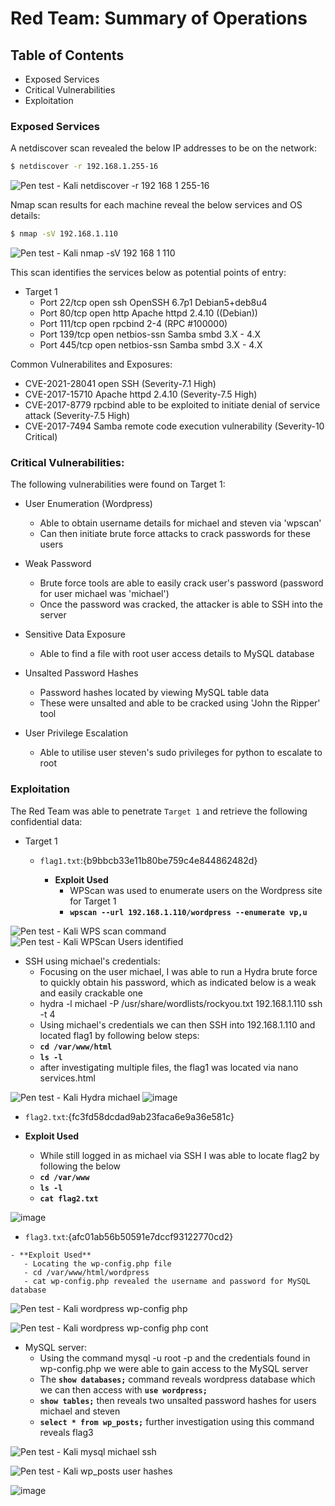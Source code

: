 # Red Team: Summary of Operations

## Table of Contents
- Exposed Services
- Critical Vulnerabilities
- Exploitation

### Exposed Services

A netdiscover scan revealed the below IP addresses to be on the network:

```bash
$ netdiscover -r 192.168.1.255-16
```

![Pen test - Kali netdiscover -r 192 168 1 255-16](https://user-images.githubusercontent.com/88017838/153582890-fdd92bcc-9d61-4bb7-9081-01d59983567f.PNG)

Nmap scan results for each machine reveal the below services and OS details:

```bash
$ nmap -sV 192.168.1.110
```

![Pen test - Kali nmap -sV 192 168 1 110](https://user-images.githubusercontent.com/88017838/153583803-da04ca70-fe0a-477d-8b35-e5a1054eeaa5.PNG)


This scan identifies the services below as potential points of entry:
- Target 1
  - Port 22/tcp   open  ssh OpenSSH 6.7p1 Debian5+deb8u4                     
  - Port 80/tcp   open  http Apache httpd 2.4.10 ((Debian))
  - Port 111/tcp  open  rpcbind 2-4 (RPC #100000)
  - Port 139/tcp  open  netbios-ssn Samba smbd 3.X - 4.X
  - Port 445/tcp  open  netbios-ssn Samba smbd 3.X - 4.X

Common Vulnerabilites and Exposures:

  - CVE-2021-28041 open SSH (Severity-7.1 High)
  - CVE-2017-15710 Apache httpd 2.4.10 (Severity-7.5 High)
  - CVE-2017-8779 rpcbind able to be exploited to initiate denial of service attack (Severity-7.5 High)
  - CVE-2017-7494 Samba remote code execution vulnerability (Severity-10 Critical)

### Critical Vulnerabilities:

The following vulnerabilities were found on Target 1:

- User Enumeration (Wordpress)
  - Able to obtain username details for michael and steven via 'wpscan'
  - Can then initiate brute force attacks to crack passwords for these users
  
- Weak Password
  - Brute force tools are able to easily crack user's password (password for user michael was 'michael')
  - Once the password was cracked, the attacker is able to SSH into the server

- Sensitive Data Exposure
  - Able to find a file with root user access details to MySQL database
 
- Unsalted Password Hashes
  - Password hashes located by viewing MySQL table data
  - These were unsalted and able to be cracked using 'John the Ripper' tool

- User Privilege Escalation
  - Able to utilise user steven's sudo privileges for python to escalate to root


### Exploitation

The Red Team was able to penetrate `Target 1` and retrieve the following confidential data:

- Target 1

  - `flag1.txt`:{b9bbcb33e11b80be759c4e844862482d}
  
    - **Exploit Used**
      - WPScan was used to enumerate users on the Wordpress site for Target 1
      - **`wpscan --url 192.168.1.110/wordpress --enumerate vp,u`**

![Pen test - Kali WPS scan command](https://user-images.githubusercontent.com/88017838/153717305-6f93c63e-b549-4056-b2ce-85e0a36f9ae6.PNG)
![Pen test - Kali WPScan Users identified](https://user-images.githubusercontent.com/88017838/153717542-e785b810-839e-471f-9ee7-4b5890003b9e.PNG)

- SSH using michael's credentials:
  - Focusing on the user michael, I was able to run a Hydra brute force to quickly obtain his password, which as indicated below is a weak and easily crackable one
  - hydra -l michael -P /usr/share/wordlists/rockyou.txt 192.168.1.110 ssh -t 4
  - Using michael's credentials we can then SSH into 192.168.1.110 and located flag1 by following below steps:
  - **`cd /var/www/html`**
  - **`ls -l`**
  - after investigating multiple files, the flag1 was located via nano services.html
      
![Pen test - Kali Hydra michael](https://user-images.githubusercontent.com/88017838/153717654-754970ea-af9a-4c40-8590-47abebbd7194.PNG)
![image](https://user-images.githubusercontent.com/88017838/153718079-8aa99bb7-b2c8-4a1a-9f90-d25bed0ae648.png)


  - `flag2.txt`:{fc3fd58dcdad9ab23faca6e9a36e581c}
  
   - **Exploit Used**
      - While still logged in as michael via SSH I was able to locate flag2 by following the below
      - **`cd /var/www`**
      - **`ls -l`**
      - **`cat flag2.txt`**

![image](https://user-images.githubusercontent.com/88017838/153718231-699b0a91-8495-4810-923e-253e78175acc.png)


   - `flag3.txt`:{afc01ab56b50591e7dccf93122770cd2}
   
    - **Exploit Used**
       - Locating the wp-config.php file
       - cd /var/www/html/wordpress 
       - cat wp-config.php revealed the username and password for MySQL database
 
 ![Pen test - Kali wordpress wp-config php](https://user-images.githubusercontent.com/88017838/153732790-5ff99b27-2ed4-4702-9b26-3653a5056ecd.PNG)
 
 ![Pen test - Kali wordpress wp-config php cont](https://user-images.githubusercontent.com/88017838/153732794-7e93eee8-8755-4a89-ab8a-c6c2b0d47edf.PNG)

 - MySQL server:
   - Using the command mysql -u root -p and the credentials found in wp-config.php we were able to gain access to the MySQL server
   - The **`show databases;`** command reveals wordpress database which we can then access with **`use wordpress;`**
   - **`show tables;`** then reveals two unsalted password hashes for users michael and steven
   - **`select * from wp_posts;`** further investigation using this command reveals flag3
 
 ![Pen test - Kali mysql michael ssh](https://user-images.githubusercontent.com/88017838/153732968-d29dcfed-9f99-4c7c-a60a-c783c1961818.PNG)

 ![Pen test - Kali wp_posts user hashes](https://user-images.githubusercontent.com/88017838/153732974-8bdb86b1-9566-43fa-a6ac-8bb7eae7b6c1.PNG)

 ![image](https://user-images.githubusercontent.com/88017838/153733028-890cd68f-010e-4828-98d4-cb3f4b61703e.png)


